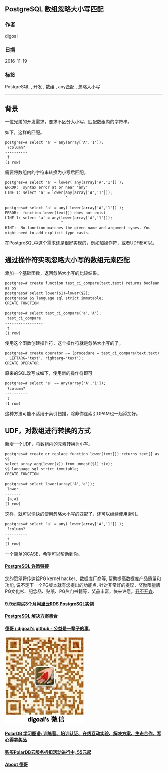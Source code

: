 ## PostgreSQL 数组忽略大小写匹配  
                                              
### 作者                                             
digoal                                              
                                              
### 日期                                             
2016-11-19                                                  
                                              
### 标签                                            
PostgreSQL , 开发 , 数组 , any匹配 , 忽略大小写                                                                                        
                                              
----                                            
         
## 背景
一位兄弟的开发需求，要求不区分大小写，匹配数组内的字符串。  
  
如下，这样的匹配。  
  
```
postgres=# select 'a' = any(array['A','1']);
 ?column? 
----------
 f
(1 row)
```
  
需要将数组内的字符串转换为小写后匹配。  
  
```
postgres=# select 'a' = lower( any(array['A','1']) );
ERROR:  syntax error at or near "any"
LINE 1: select 'a' = lower(any(array['A','1']));
                           ^

postgres=# select 'a' = any( lower(array['A','1']) );
ERROR:  function lower(text[]) does not exist
LINE 1: select 'a' = any(lower(array['A','1']));
                         ^
HINT:  No function matches the given name and argument types. You might need to add explicit type casts.
```
  
在PostgreSQL中这个需求还是很好实现的，例如加操作符，或者UDF都可以。  
  
## 通过操作符实现忽略大小写的数组元素匹配
添加一个基础函数，返回忽略大小写的比较结果。  
  
```
postgres=# create function test_ci_compare(text,text) returns boolean as $$
postgres$# select lower($1)=lower($2);
postgres$# $$ language sql strict immutable;
CREATE FUNCTION

postgres=# select test_ci_compare('a','A');
 test_ci_compare 
-----------------
 t
(1 row)
```
  
使用这个函数创建操作符，这个操作符就是忽略大小写的了。  
  
```
postgres=# create operator ~= (procedure = test_ci_compare(text,text) , LEFTARG='text', rightarg='text');
CREATE OPERATOR
```
  
原来的SQL改写成如下，使用新的操作符即可     
  
```
postgres=# select 'a' ~= any(array['A','1']);
 ?column? 
----------
 t
(1 row)
```
  
这种方法可能不适用于索引扫描，除非你连索引OPAM也一起添加好。  
  
## UDF，对数组进行转换的方式
新增一个UDF，将数组内的元素转换为小写。  
  
```
postgres=# create or replace function lower(text[]) returns text[] as $$
select array_agg(lower(x)) from unnest($1) t(x);
$$ language sql strict immutable;
CREATE FUNCTION

postgres=# select lower(array['A','a']);
 lower 
-------
 {a,a}
(1 row)
```
  
这样，就可以愉快的使用忽略大小写的匹配了，还可以继续使用索引。  
  
```
postgres=# select 'a' = any( lower(array['A','1']) );
 ?column? 
----------
 t
(1 row)
```
  
一个简单的CASE，希望可以帮助到你。  
     
     
  
  
  
  
  
  
  
  
  
  
  
  
  
  
  
  
  
  
  
  
  
  
  
  
  
  
  
  
  
  
  
  
  
  
  
  
  
  
  
  
  
  
  
  
  
  
  
  
  
  
  
  
  
  
  
  
  
  
  
  
  
  
  
  
  
  
  
  
  
  
  
  
  
#### [PostgreSQL 许愿链接](https://github.com/digoal/blog/issues/76 "269ac3d1c492e938c0191101c7238216")
您的愿望将传达给PG kernel hacker、数据库厂商等, 帮助提高数据库产品质量和功能, 说不定下一个PG版本就有您提出的功能点. 针对非常好的提议，奖励限量版PG文化衫、纪念品、贴纸、PG热门书籍等，奖品丰富，快来许愿。[开不开森](https://github.com/digoal/blog/issues/76 "269ac3d1c492e938c0191101c7238216").  
  
  
#### [9.9元购买3个月阿里云RDS PostgreSQL实例](https://www.aliyun.com/database/postgresqlactivity "57258f76c37864c6e6d23383d05714ea")
  
  
#### [PostgreSQL 解决方案集合](https://yq.aliyun.com/topic/118 "40cff096e9ed7122c512b35d8561d9c8")
  
  
#### [德哥 / digoal's github - 公益是一辈子的事.](https://github.com/digoal/blog/blob/master/README.md "22709685feb7cab07d30f30387f0a9ae")
  
  
![digoal's wechat](../pic/digoal_weixin.jpg "f7ad92eeba24523fd47a6e1a0e691b59")
  
  
#### [PolarDB 学习图谱: 训练营、培训认证、在线互动实验、解决方案、生态合作、写心得拿奖品](https://www.aliyun.com/database/openpolardb/activity "8642f60e04ed0c814bf9cb9677976bd4")
  
  
#### [购买PolarDB云服务折扣活动进行中, 55元起](https://www.aliyun.com/activity/new/polardb-yunparter?userCode=bsb3t4al "e0495c413bedacabb75ff1e880be465a")
  
  
#### [About 德哥](https://github.com/digoal/blog/blob/master/me/readme.md "a37735981e7704886ffd590565582dd0")
  
